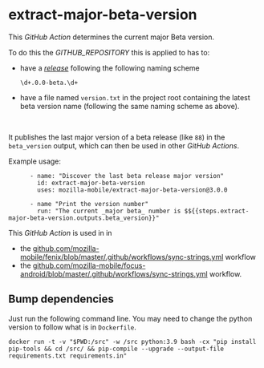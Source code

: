 # extract-major-beta-version

This _GitHub Action_ determines the current major Beta version.


To do this the *GITHUB_REPOSITORY* this is applied to has to:

- have a [_release_](https://docs.github.com/en/repositories/releasing-projects-on-github/about-releases) following the following naming scheme

  ```
  \d+.0.0-beta.\d+
  ```
- have a file named `version.txt` in the project root containing the latest beta version name (following the same naming scheme as above).

<br>

It publishes the last major version of a beta release (like `88`) in the `beta_version` output, which can then be used in other _GitHub Actions_.

Example usage:

```
      - name: "Discover the last beta release major version"
        id: extract-major-beta-version
        uses: mozilla-mobile/extract-major-beta-version@3.0.0

      - name "Print the version number"
        run: "The current _major beta_ number is $${{steps.extract-major-beta-version.outputs.beta_version}}"
```

This _GitHub Action_ is used in in

- the [github.com/mozilla-mobile/fenix/blob/master/.github/workflows/sync-strings.yml](https://github.com/mozilla-mobile/fenix/blob/master/.github/workflows/sync-strings.yml) workflow
- the [github.com/mozilla-mobile/focus-android/blob/master/.github/workflows/sync-strings.yml](https://github.com/mozilla-mobile/focus-android/blob/master/.github/workflows/sync-strings.yml) workflow.


## Bump dependencies

Just run the following command line. You may need to change the python version to follow what is in `Dockerfile`.

```
docker run -t -v "$PWD:/src" -w /src python:3.9 bash -cx "pip install pip-tools && cd /src/ && pip-compile --upgrade --output-file requirements.txt requirements.in"
```
